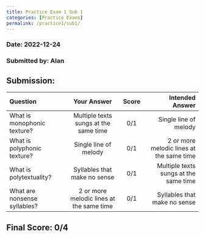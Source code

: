 ```yaml
---
title: Practice Exam 1 Sub 1
categories: [Practice Exams]
permalink: /practice1/sub1/
---
```


### Date: 2022-12-24

### Submitted by: Alan

## Submission:

| Question | Your Answer | Score | Intended Answer |
| :---        |    :----:   |  :----: |        ---: |
| What is monophonic texture? | Multiple texts sungs at the same time | 0/1 | Single line of melody |
| What is polyphonic texture? | Single line of melody | 0/1 | 2 or more melodic lines at the same time |
| What is polytextuality? | Syllables that make no sense | 0/1 | Multiple texts sungs at the same time |
| What are nonsense syllables? | 2 or more melodic lines at the same time | 0/1 | Syllables that make no sense |


## Final Score: 0/4

